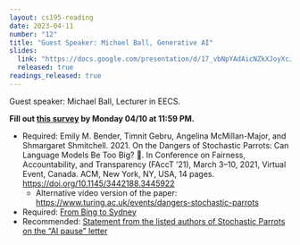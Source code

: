 ```yaml
---
layout: cs195-reading
date: 2023-04-11
number: "12"
title: "Guest Speaker: Michael Ball, Generative AI"
slides:
  link: "https://docs.google.com/presentation/d/17_vbNpYAdAicNZkXJoyXcJwWtRYwEVAO9_i25dgwzuk/edit?usp=sharing"
  released: true
readings_released: true
---
```


Guest speaker: Michael Ball, Lecturer in EECS.

**Fill out [this survey][l12_form] by Monday 04/10 at 11:59 PM.**

* Required: Emily M. Bender, Timnit Gebru, Angelina McMillan-Major, and
  Shmargaret Shmitchell. 2021. On the Dangers of Stochastic Parrots: Can Language
  Models Be Too Big? 🦜. In Conference on Fairness, Accountability, and Transparency
  (FAccT ’21), March 3–10, 2021, Virtual Event, Canada. ACM, New
  York, NY, USA, 14 pages. <https://doi.org/10.1145/3442188.3445922>
  * Alternative video version of the paper: <https://www.turing.ac.uk/events/dangers-stochastic-parrots>
* Required: [From Bing to Sydney](https://stratechery.com/2023/from-bing-to-sydney-search-as-distraction-sentient-ai/)
* Recommended: [Statement from the listed authors of Stochastic Parrots on the “AI pause” letter](https://www.dair-institute.org/blog/letter-statement-March2023)

[l12_form]: https://docs.google.com/forms/d/e/1FAIpQLSf_ggjcQy_tSKw_sgeKkX00N3zkAyTVhotDWa81kk54kL3bVA/viewform
